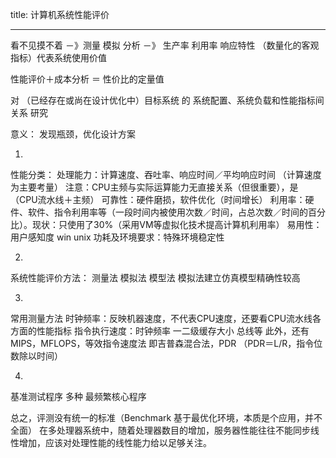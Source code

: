 title: 计算机系统性能评价

------

看不见摸不着 －》测量 模拟 分析 －》 生产率 利用率 响应特性
（数量化的客观指标）代表系统使用价值

性能评价＋成本分析 ＝ 性价比的定量值

对 （已经存在或尚在设计优化中）目标系统 的 系统配置、系统负载和性能指标间关系 研究

意义：
    发现瓶颈，优化设计方案

1.
性能分类：
    处理能力：计算速度、吞吐率、响应时间／平均响应时间 （计算速度为主要考量）
        注意：CPU主频与实际运算能力无直接关系（但很重要），是（CPU流水线＋主频）
    可靠性：硬件磨损，软件优化（时间增长）
    利用率：硬件、软件、指令利用率等（一段时间内被使用次数／时间，占总次数／时间的百分比）。现状：只使用了30%（采用VM等虚拟化技术提高计算机利用率）
    易用性：用户感知度 win unix
    功耗及环境要求：特殊环境稳定性

2.
系统性能评价方法：
    测量法 模拟法 模型法
    模拟法建立仿真模型精确性较高

3.
常用测量方法
    时钟频率：反映机器速度，不代表CPU速度，还要看CPU流水线各方面的性能指标
    指令执行速度：时钟频率 一二级缓存大小 总线等
    此外，还有MIPS，MFLOPS，等效指令速度法 即吉普森混合法，PDR （PDR＝L/R，指令位数除以时间）

4.
基准测试程序
    多种 最频繁核心程序

总之，评测没有统一的标准（Benchmark 基于最优化环境，本质是个应用，并不全面）
在多处理器系统中，随着处理器数目的增加，服务器性能往往不能同步线性增加，应该对处理性能的线性能力给以足够关注。
